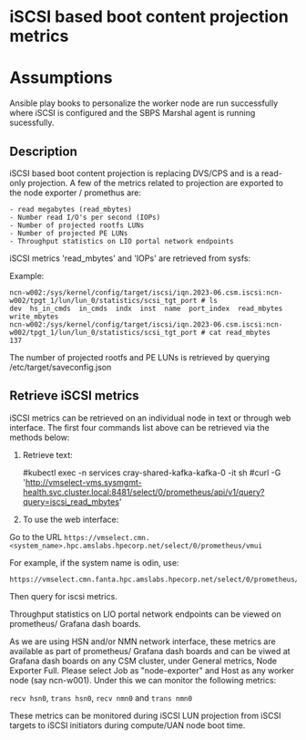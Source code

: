 # iSCSI based boot content projection metrics

# Assumptions
Ansible play books to personalize the worker node are run successfully where iSCSI is configured and the SBPS Marshal agent is running sucessfully.

## Description

iSCSI based boot content projection is replacing DVS/CPS and is a read-only projection. A few of the metrics related to projection are exported to the node exporter / promethus are:

    - read megabytes (read_mbytes)
    - Number read I/O's per second (IOPs)
    - Number of projected rootfs LUNs
    - Number of projected PE LUNs
    - Throughput statistics on LIO portal network endpoints

iSCSI metrics 'read_mbytes' and 'IOPs' are retrieved from sysfs:

Example:
```
ncn-w002:/sys/kernel/config/target/iscsi/iqn.2023-06.csm.iscsi:ncn-w002/tpgt_1/lun/lun_0/statistics/scsi_tgt_port # ls
dev  hs_in_cmds  in_cmds  indx  inst  name  port_index  read_mbytes  write_mbytes
ncn-w002:/sys/kernel/config/target/iscsi/iqn.2023-06.csm.iscsi:ncn-w002/tpgt_1/lun/lun_0/statistics/scsi_tgt_port # cat read_mbytes
137
```
The number of projected rootfs and PE LUNs is retrieved by querying /etc/target/saveconfig.json

## Retrieve iSCSI metrics

iSCSI metrics can be retrieved on an individual node in text or through web interface. The first
four commands list above can be retrieved via the methods below:

1. Retrieve text:

    #kubectl exec -n services cray-shared-kafka-kafka-0 -it sh
    #curl -G 'http://vmselect-vms.sysmgmt-health.svc.cluster.local:8481/select/0/prometheus/api/v1/query?query=iscsi_read_mbytes'

2. To use the web interface:

Go to the URL  `https://vmselect.cmn.<system_name>.hpc.amslabs.hpecorp.net/select/0/prometheus/vmui`

For example, if the system name is odin, use:

    https://vmselect.cmn.fanta.hpc.amslabs.hpecorp.net/select/0/prometheus/vmui 

Then query for iscsi metrics.

Throughput statistics on LIO portal network endpoints can be viewed on prometheus/ Grafana dash boards.

As we are using HSN and/or NMN network interface, these metrics are available as part of prometheus/ Grafana dash boards and can be viwed at Grafana dash boards on any CSM cluster, under General metrics, Node Exporter Full. Please select Job as "node-exporter" and Host as any worker node (say ncn-w001). Under this we can monitor the following metrics:

`recv hsn0`, `trans hsn0`, `recv nmn0` and `trans nmn0`

These metrics can be monitored during iSCSI LUN projection from iSCSI targets to iSCSI initiators during compute/UAN node boot time.
